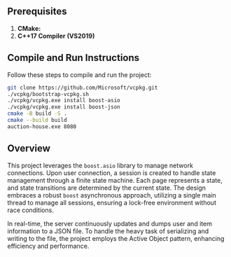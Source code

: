 ## Prerequisites

1. **CMake:**
2. **C++17 Compiler (VS2019)** 

## Compile and Run Instructions

Follow these steps to compile and run the project:
```sh
git clone https://github.com/Microsoft/vcpkg.git
./vcpkg/bootstrap-vcpkg.sh
./vcpkg/vcpkg.exe install boost-asio
./vcpkg/vcpkg.exe install boost-json
cmake -B build -S .
cmake --build build
auction-house.exe 8080
``````

## Overview

This project leverages the `boost.asio` library to manage network connections. Upon user connection, a session is created to handle state management through a finite state machine. Each page represents a state, and state transitions are determined by the current state. The design embraces a robust `boost` asynchronous approach, utilizing a single main thread to manage all sessions, ensuring a lock-free environment without race conditions.

In real-time, the server continuously updates and dumps user and item information to a JSON file. To handle the heavy task of serializing and writing to the file, the project employs the Active Object pattern, enhancing efficiency and performance.
